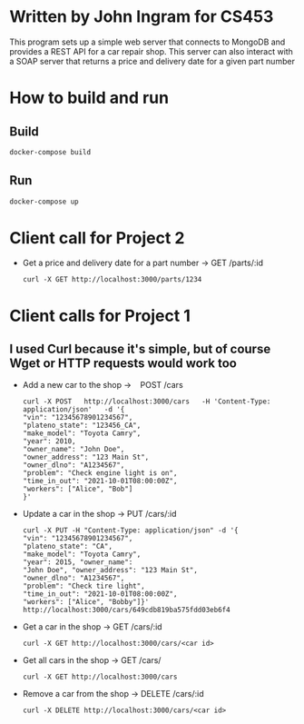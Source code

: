 # Written by John Ingram for CS453
This program sets up a simple web server that connects to MongoDB
and provides a REST API for a car repair shop. This server can also 
interact with a SOAP server that returns a price and delivery date for a given part number

# How to build and run
## Build
```bash
docker-compose build
```
## Run
```bash
docker-compose up
```

# Client call for Project 2

-   Get a price and delivery date for a part number -> GET /parts/:id 

        curl -X GET http://localhost:3000/parts/1234

# Client calls for Project 1
## I used Curl because it's simple, but of course Wget or HTTP requests would work too

-   Add a new car to the shop ->    POST /cars   

        curl -X POST   http://localhost:3000/cars   -H 'Content-Type: application/json'   -d '{
        "vin": "12345678901234567",
        "plateno_state": "123456_CA",
        "make_model": "Toyota Camry",
        "year": 2010,
        "owner_name": "John Doe",
        "owner_address": "123 Main St",
        "owner_dlno": "A1234567",
        "problem": "Check engine light is on",
        "time_in_out": "2021-10-01T08:00:00Z",
        "workers": ["Alice", "Bob"]
        }'

-   Update a car in the shop -> PUT /cars/:id 

        curl -X PUT -H "Content-Type: application/json" -d '{
        "vin": "12345678901234567", 
        "plateno_state": "CA", 
        "make_model": "Toyota Camry", 
        "year": 2015, "owner_name": 
        "John Doe", "owner_address": "123 Main St", 
        "owner_dlno": "A1234567", 
        "problem": "Check tire light", 
        "time_in_out": "2021-10-01T08:00:00Z", 
        "workers": ["Alice", "Bobby"]}' http://localhost:3000/cars/649cdb819ba575fdd03eb6f4 

-   Get a car in the shop -> GET /cars/:id 

        curl -X GET http://localhost:3000/cars/<car id>

-   Get all cars in the shop -> GET /cars/

        curl -X GET http://localhost:3000/cars

-   Remove a car from the shop -> DELETE /cars/:id 

        curl -X DELETE http://localhost:3000/cars/<car id>
